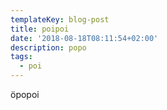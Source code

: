 ```yaml
---
templateKey: blog-post
title: poipoi
date: '2018-08-18T08:11:54+02:00'
description: popo
tags:
  - poi
---
```

öpopoi
